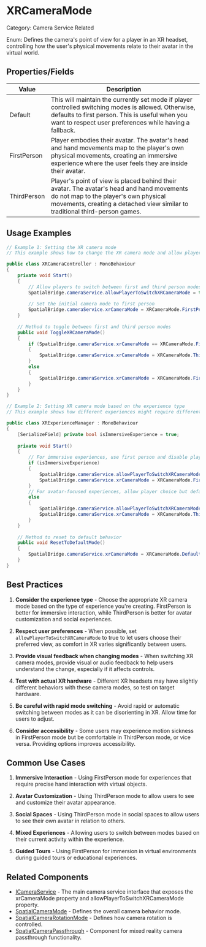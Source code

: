 # XRCameraMode

Category: Camera Service Related

Enum: Defines the camera's point of view for a player in an XR headset, controlling how the user's physical movements relate to their avatar in the virtual world.

## Properties/Fields

| Value | Description |
| --- | --- |
| Default | This will maintain the currently set mode if player controlled switching modes is allowed. Otherwise, defaults to first person. This is useful when you want to respect user preferences while having a fallback. |
| FirstPerson | Player embodies their avatar. The avatar's head and hand movements map to the player's own physical movements, creating an immersive experience where the user feels they are inside their avatar. |
| ThirdPerson | Player's point of view is placed behind their avatar. The avatar's head and hand movements do not map to the player's own physical movements, creating a detached view similar to traditional third-person games. |

## Usage Examples

```csharp
// Example 1: Setting the XR camera mode
// This example shows how to change the XR camera mode and allow player switching

public class XRCameraController : MonoBehaviour
{
    private void Start()
    {
        // Allow players to switch between first and third person modes
        SpatialBridge.cameraService.allowPlayerToSwitchXRCameraMode = true;
        
        // Set the initial camera mode to first person
        SpatialBridge.cameraService.xrCameraMode = XRCameraMode.FirstPerson;
    }
    
    // Method to toggle between first and third person modes
    public void ToggleXRCameraMode()
    {
        if (SpatialBridge.cameraService.xrCameraMode == XRCameraMode.FirstPerson)
        {
            SpatialBridge.cameraService.xrCameraMode = XRCameraMode.ThirdPerson;
        }
        else
        {
            SpatialBridge.cameraService.xrCameraMode = XRCameraMode.FirstPerson;
        }
    }
}
```

```csharp
// Example 2: Setting XR camera mode based on the experience type
// This example shows how different experiences might require different camera modes

public class XRExperienceManager : MonoBehaviour
{
    [SerializeField] private bool isImmersiveExperience = true;
    
    private void Start()
    {
        // For immersive experiences, use first person and disable player switching
        if (isImmersiveExperience)
        {
            SpatialBridge.cameraService.allowPlayerToSwitchXRCameraMode = false;
            SpatialBridge.cameraService.xrCameraMode = XRCameraMode.FirstPerson;
        }
        // For avatar-focused experiences, allow player choice but default to third person
        else
        {
            SpatialBridge.cameraService.allowPlayerToSwitchXRCameraMode = true;
            SpatialBridge.cameraService.xrCameraMode = XRCameraMode.ThirdPerson;
        }
    }
    
    // Method to reset to default behavior
    public void ResetToDefaultMode()
    {
        SpatialBridge.cameraService.xrCameraMode = XRCameraMode.Default;
    }
}
```

## Best Practices

1. **Consider the experience type** - Choose the appropriate XR camera mode based on the type of experience you're creating. FirstPerson is better for immersive interaction, while ThirdPerson is better for avatar customization and social experiences.

2. **Respect user preferences** - When possible, set `allowPlayerToSwitchXRCameraMode` to true to let users choose their preferred view, as comfort in XR varies significantly between users.

3. **Provide visual feedback when changing modes** - When switching XR camera modes, provide visual or audio feedback to help users understand the change, especially if it affects controls.

4. **Test with actual XR hardware** - Different XR headsets may have slightly different behaviors with these camera modes, so test on target hardware.

5. **Be careful with rapid mode switching** - Avoid rapid or automatic switching between modes as it can be disorienting in XR. Allow time for users to adjust.

6. **Consider accessibility** - Some users may experience motion sickness in FirstPerson mode but be comfortable in ThirdPerson mode, or vice versa. Providing options improves accessibility.

## Common Use Cases

1. **Immersive Interaction** - Using FirstPerson mode for experiences that require precise hand interaction with virtual objects.

2. **Avatar Customization** - Using ThirdPerson mode to allow users to see and customize their avatar appearance.

3. **Social Spaces** - Using ThirdPerson mode in social spaces to allow users to see their own avatar in relation to others.

4. **Mixed Experiences** - Allowing users to switch between modes based on their current activity within the experience.

5. **Guided Tours** - Using FirstPerson for immersion in virtual environments during guided tours or educational experiences.

## Related Components

- [ICameraService](./ICameraService.md) - The main camera service interface that exposes the xrCameraMode property and allowPlayerToSwitchXRCameraMode property.
- [SpatialCameraMode](./SpatialCameraMode.md) - Defines the overall camera behavior mode.
- [SpatialCameraRotationMode](./SpatialCameraRotationMode.md) - Defines how camera rotation is controlled.
- [SpatialCameraPassthrough](./SpatialCameraPassthrough.md) - Component for mixed reality camera passthrough functionality.